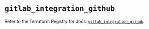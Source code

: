 # `gitlab_integration_github`

Refer to the Terraform Registry for docs: [`gitlab_integration_github`](https://registry.terraform.io/providers/gitlabhq/gitlab/17.5.0/docs/resources/integration_github).
